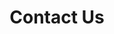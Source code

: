 ---
title: "Contact Us"
description: "We founded Westcoast Connect to help get packages out to the Coast. Contact us and we will be happy to answer your questions."
layout: contact
---